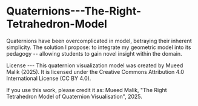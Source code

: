 # Quaternions---The-Right-Tetrahedron-Model
Quaternions have been overcomplicated in model, betraying their inherent simplicity. The solution I propose: to integrate my geometric model into its pedagogy -- allowing students to gain novel insight within the domain.

License ---
This quaternion visualization model was created by Mueed Malik (2025).
It is licensed under the Creative Commons Attribution 4.0 International License (CC BY 4.0).

If you use this work, please credit it as:
Mueed Malik, "The Right Tetrahedron Model of Quaternion Visualisation", 2025.
